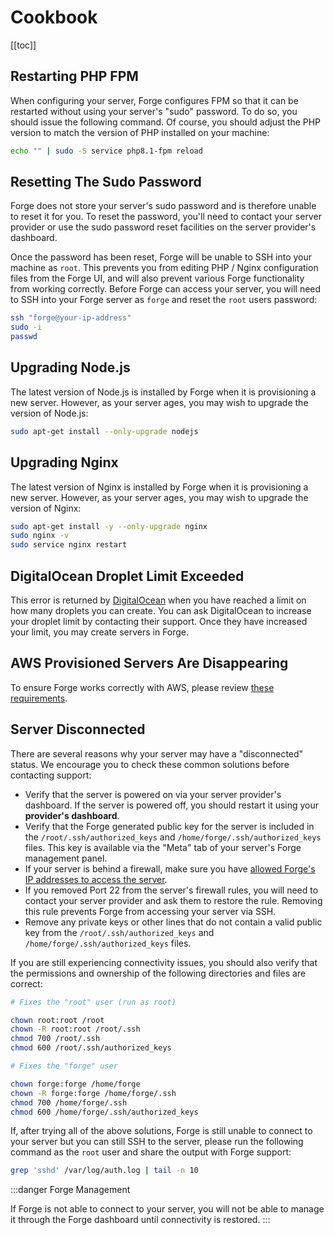 # Cookbook

[[toc]]

## Restarting PHP FPM

When configuring your server, Forge configures FPM so that it can be restarted without using your server's "sudo" password. To do so, you should issue the following command. Of course, you should adjust the PHP version to match the version of PHP installed on your machine:

```bash
echo "" | sudo -S service php8.1-fpm reload
```

## Resetting The Sudo Password

Forge does not store your server's sudo password and is therefore unable to reset it for you. To reset the password, you'll need to contact your server provider or use the sudo password reset facilities on the server provider's dashboard.

Once the password has been reset, Forge will be unable to SSH into your machine as `root`. This prevents you from editing PHP / Nginx configuration files from the Forge UI, and will also prevent various Forge functionality from working correctly. Before Forge can access your server, you will need to SSH into your Forge server as `forge` and reset the `root` users password:

```bash
ssh "forge@your-ip-address"
sudo -i
passwd
```

## Upgrading Node.js

The latest version of Node.js is installed by Forge when it is provisioning a new server. However, as your server ages, you may wish to upgrade the version of Node.js:

```bash
sudo apt-get install --only-upgrade nodejs
```

## Upgrading Nginx

The latest version of Nginx is installed by Forge when it is provisioning a new server. However, as your server ages, you may wish to upgrade the version of Nginx:

```bash
sudo apt-get install -y --only-upgrade nginx
sudo nginx -v
sudo service nginx restart
```

## DigitalOcean Droplet Limit Exceeded

This error is returned by [DigitalOcean](https://digitalocean.com) when you have reached a limit on how many droplets you can create. You can ask DigitalOcean to increase your droplet limit by contacting their support. Once they have increased your limit, you may create servers in Forge.

## AWS Provisioned Servers Are Disappearing

To ensure Forge works correctly with AWS, please review [these requirements](/1.0/servers/providers.html#amazon-aws-api-access).

## Server Disconnected

There are several reasons why your server may have a "disconnected" status. We encourage you to check these common solutions before contacting support:

- Verify that the server is powered on via your server provider's dashboard. If the server is powered off, you should restart it using your **provider's dashboard**.
- Verify that the Forge generated public key for the server is included in the `/root/.ssh/authorized_keys` and `/home/forge/.ssh/authorized_keys` files. This key is available via the "Meta" tab of your server's Forge management panel.
- If your server is behind a firewall, make sure you have [allowed Forge's IP addresses to access the server](/1.0/introduction.html#forge-ip-addresses).
- If you removed Port 22 from the server's firewall rules, you will need to contact your server provider and ask them to restore the rule. Removing this rule prevents Forge from accessing your server via SSH.
- Remove any private keys or other lines that do not contain a valid public key from the `/root/.ssh/authorized_keys` and `/home/forge/.ssh/authorized_keys` files.

If you are still experiencing connectivity issues, you should also verify that the permissions and ownership of the following directories and files are correct:

```bash
# Fixes the "root" user (run as root)

chown root:root /root
chown -R root:root /root/.ssh
chmod 700 /root/.ssh
chmod 600 /root/.ssh/authorized_keys

# Fixes the "forge" user

chown forge:forge /home/forge
chown -R forge:forge /home/forge/.ssh
chmod 700 /home/forge/.ssh
chmod 600 /home/forge/.ssh/authorized_keys
```

If, after trying all of the above solutions, Forge is still unable to connect to your server but you can still SSH to the server, please run the following command as the `root` user and share the output with Forge support:

```bash
grep 'sshd' /var/log/auth.log | tail -n 10
```

:::danger Forge Management

If Forge is not able to connect to your server, you will not be able to manage it through the Forge dashboard until connectivity is restored.
:::